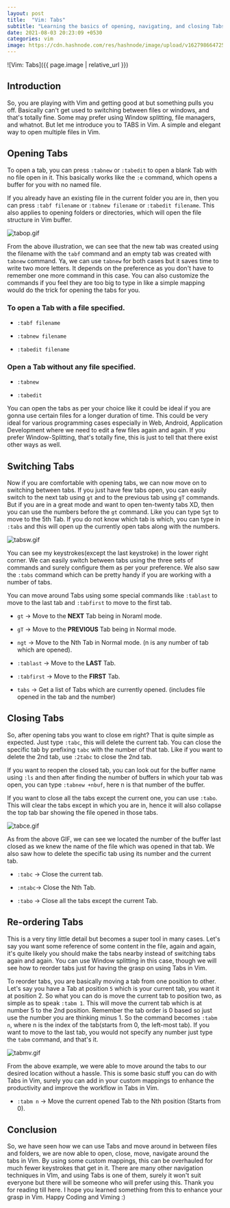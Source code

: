 ```yaml
---
layout: post
title:  "Vim: Tabs"
subtitle: "Learning the basics of opening, navigating, and closing Tabs in Vim."
date: 2021-08-03 20:23:09 +0530
categories: vim 
image: https://cdn.hashnode.com/res/hashnode/image/upload/v1627986647258/04gPoNAb-.png?w=1600&h=840&fit=crop&crop=entropy&auto=compress
---
```


![Vim: Tabs]({{ page.image | relative_url }})

## Introduction

So, you are playing with Vim and getting good at but something pulls you off. Basically can't get used to switching between files or windows, and that's totally fine. Some may prefer using Window splitting, file managers, and whatnot. But let me introduce you to TABS in Vim. A simple and elegant way to open multiple files in Vim. 

## Opening Tabs

To open a tab, you can press `:tabnew`  or  `:tabedit` to open a blank Tab with no file open in it. This basically works like the `:e` command, which opens a buffer for you with no named file.

 If you already have an existing file in the current folder you are in, then you can press `:tabf filename` or `:tabnew filename` or `:tabedit filename`. This also applies to opening folders or directories, which will open the file structure in Vim buffer. 

![tabop.gif](https://cdn.hashnode.com/res/hashnode/image/upload/v1627994196949/A-ZMWZefa.gif)

From the above illustration, we can see that the new tab was created using the filename with the `tabf` command and an empty tab was created with `tabnew` command. Ya, we can use `tabnew` for both cases but it saves time to write two more letters. It depends on the preference as you don't have to remember one more command in this case. You can also customize the commands if you feel they are too big to type in like a simple mapping would do the trick for opening the tabs for you.

### To open a Tab with a file specified.

- `:tabf filename` 

- `:tabnew filename` 

- `:tabedit filename`   

### Open a Tab without any file specified.

- `:tabnew` 

- `:tabedit`


You can open the tabs as per your choice like it could be ideal if you are gonna use certain files for a longer duration of time. This could be very ideal for various programming cases especially in Web, Android, Application Development where we need to edit a few files again and again. If you prefer Window-Splitting, that's totally fine, this is just to tell that there exist other ways as well.

## Switching Tabs

Now if you are comfortable with opening tabs, we can now move on to switching between tabs. If you just have few tabs open, you can easily switch to the next tab using `gt` and to the previous tab using `gT` commands. But if you are in a great mode and want to open ten-twenty tabs XD, then you can use the numbers before the `gt` command. Like you can type `5gt` to move to the 5th Tab. If you do not know which tab is which, you can type in `:tabs` and this will open up the currently open tabs along with the numbers.


![tabsw.gif](https://cdn.hashnode.com/res/hashnode/image/upload/v1627996436129/vApSyRD6o.gif)
 
You can see my keystrokes(except the last keystroke) in the lower right corner. We can easily switch between tabs using the three sets of commands and surely configure them as per your preference. We also saw the `:tabs` command which can be pretty handy if you are working with a number of tabs.

You can move around Tabs using some special commands like `:tablast` to move to the last tab and `:tabfirst` to move to the first tab. 

- `gt`  -> Move to the **NEXT** Tab being in Noraml mode.

- `gT` -> Move to the **PREVIOUS** Tab being in Normal mode.

- `ngt`  -> Move to the Nth Tab in Normal mode. (n is any number of tab which are opened).

- `:tablast` -> Move to the **LAST** Tab.

- `:tabfirst` -> Move to the **FIRST** Tab.

- `tabs`  -> Get a list of Tabs which are currently opened. (includes file opened in the tab and the number)


## Closing Tabs

So, after opening tabs you want to close em right? That is quite simple as expected. Just type `:tabc`, this will delete the current tab. You can close the specific tab by prefixing `tabc` with the number of that tab. Like if you want to delete the 2nd tab, use `:2tabc` to close the 2nd tab. 

 If you want to reopen the closed tab, you can look out for the buffer name using `:ls` and then after finding the number of buffers in which your tab was open, you can type `:tabnew +nbuf`, here n is that number of the buffer. 

If you want to close all the tabs except the current one, you can use `:tabo`. This will clear the tabs except in which you are in, hence it will also collapse the top tab bar showing the file opened in those tabs.

![tabce.gif](https://cdn.hashnode.com/res/hashnode/image/upload/v1627997764101/HhUmFFQLZ.gif)

As from the above GIF, we can see we located the number of the buffer last closed as we knew the name of the file which was opened in that tab. We also saw how to delete the specific tab using its number and the current tab.

- `:tabc` -> Close the current tab.

- `:ntabc`-> Close the Nth Tab.

- `:tabo`  -> Close all the tabs except the current Tab.
 
## Re-ordering Tabs

This is a very tiny little detail but becomes a super tool in many cases. Let's say you want some reference of some content in the file, again and again, it's quite likely you should make the tabs nearby instead of switching tabs again and again. You can use Window splitting in this case, though we will see how to reorder tabs just for having the grasp on using Tabs in Vim.

To reorder tabs, you are basically moving a tab from one position to other. Let's say you have a Tab at position `5` which is your current tab, you want it at position 2. So what you can do is move the current tab to position two, as simple as to speak `:tabm 1`. This will move the current tab which is at number 5 to the 2nd position. Remember the tab order is 0 based so just use the number you are thinking minus 1. So the command becomes `:tabm n`, where n is the index of the tab(starts from 0, the left-most tab). If you want to move to the last tab, you would not specify any number just type the `tabm` command, and that's it.

![tabmv.gif](https://cdn.hashnode.com/res/hashnode/image/upload/v1628001405055/m0XQAfdQJ.gif)
 
From the above example, we were able to move around the tabs to our desired location without a hassle. This is some basic stuff you can do with Tabs in Vim, surely you can add in your custom mappings to enhance the productivity and improve the workflow in Tabs in Vim.

- `:tabm n` -> Move the current opened Tab to the Nth position (Starts from 0).

## Conclusion

So, we have seen how we can use Tabs and move around in between files and folders, we are now able to open, close, move, navigate around the tabs in Vim. By using some custom mappings, this can be overhauled for much fewer keystrokes that get in it. There are many other navigation techniques in VIm, and using Tabs is one of them, surely it won't suit everyone but there will be someone who will prefer using this. Thank you for reading till here. I hope you learned something from this to enhance your grasp in Vim. Happy Coding and Viming :)
